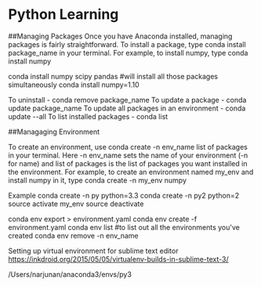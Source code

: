 # Python Learning  

##Managing Packages 
Once you have Anaconda installed, managing packages is fairly straightforward. To install a package, type conda install package_name in your terminal. For example, to install numpy, type conda install numpy

conda install numpy scipy pandas #will install all those packages simultaneously
conda install numpy=1.10

To uninstall - conda remove package_name
To update a package - conda update package_name
To update all packages in an environment - conda update --all
To list installed packages - conda list

##Managaging Environment 

To create an environment, use conda create -n env_name list of packages in your terminal. Here -n env_name sets the name of your environment (-n for name) and list of packages is the list of packages you want installed in the environment. For example, to create an environment named my_env and install numpy in it, type conda create -n my_env numpy

Example
conda create -n py python=3.3
conda create -n py2 python=2
source activate my_env
source deactivate 

conda env export > environment.yaml
conda env create -f environment.yaml
conda env list  #to list out all the environments you've created
conda env remove -n env_name


Setting up virtual environment for sublime text editor
https://inkdroid.org/2015/05/05/virtualenv-builds-in-sublime-text-3/

/Users/narjunan/anaconda3/envs/py3
